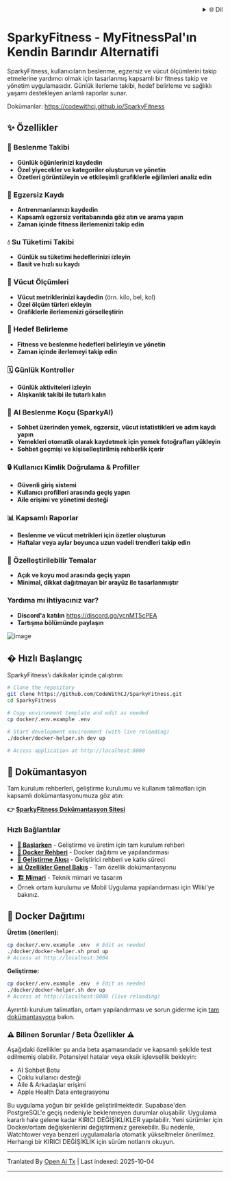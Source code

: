 
<div align="right">
  <details>
    <summary >🌐 Dil</summary>
    <div>
      <div align="right">
        <p><a href="https://openaitx.github.io/view.html?user=CodeWithCJ&project=SparkyFitness&lang=en">English</a></p>
        <p><a href="https://openaitx.github.io/view.html?user=CodeWithCJ&project=SparkyFitness&lang=zh-CN">简体中文</a></p>
        <p><a href="https://openaitx.github.io/view.html?user=CodeWithCJ&project=SparkyFitness&lang=zh-TW">繁體中文</a></p>
        <p><a href="https://openaitx.github.io/view.html?user=CodeWithCJ&project=SparkyFitness&lang=ja">日本語</a></p>
        <p><a href="https://openaitx.github.io/view.html?user=CodeWithCJ&project=SparkyFitness&lang=ko">한국어</a></p>
        <p><a href="https://openaitx.github.io/view.html?user=CodeWithCJ&project=SparkyFitness&lang=hi">हिन्दी</a></p>
        <p><a href="https://openaitx.github.io/view.html?user=CodeWithCJ&project=SparkyFitness&lang=th">ไทย</a></p>
        <p><a href="https://openaitx.github.io/view.html?user=CodeWithCJ&project=SparkyFitness&lang=fr">Français</a></p>
        <p><a href="https://openaitx.github.io/view.html?user=CodeWithCJ&project=SparkyFitness&lang=de">Deutsch</a></p>
        <p><a href="https://openaitx.github.io/view.html?user=CodeWithCJ&project=SparkyFitness&lang=es">Español</a></p>
        <p><a href="https://openaitx.github.io/view.html?user=CodeWithCJ&project=SparkyFitness&lang=it">Itapano</a></p>
        <p><a href="https://openaitx.github.io/view.html?user=CodeWithCJ&project=SparkyFitness&lang=ru">Русский</a></p>
        <p><a href="https://openaitx.github.io/view.html?user=CodeWithCJ&project=SparkyFitness&lang=pt">Português</a></p>
        <p><a href="https://openaitx.github.io/view.html?user=CodeWithCJ&project=SparkyFitness&lang=nl">Nederlands</a></p>
        <p><a href="https://openaitx.github.io/view.html?user=CodeWithCJ&project=SparkyFitness&lang=pl">Polski</a></p>
        <p><a href="https://openaitx.github.io/view.html?user=CodeWithCJ&project=SparkyFitness&lang=ar">العربية</a></p>
        <p><a href="https://openaitx.github.io/view.html?user=CodeWithCJ&project=SparkyFitness&lang=fa">فارسی</a></p>
        <p><a href="https://openaitx.github.io/view.html?user=CodeWithCJ&project=SparkyFitness&lang=tr">Türkçe</a></p>
        <p><a href="https://openaitx.github.io/view.html?user=CodeWithCJ&project=SparkyFitness&lang=vi">Tiếng Việt</a></p>
        <p><a href="https://openaitx.github.io/view.html?user=CodeWithCJ&project=SparkyFitness&lang=id">Bahasa Indonesia</a></p>
      </div>
    </div>
  </details>
</div>

# SparkyFitness - MyFitnessPal'ın Kendin Barındır Alternatifi

SparkyFitness, kullanıcıların beslenme, egzersiz ve vücut ölçümlerini takip etmelerine yardımcı olmak için tasarlanmış kapsamlı bir fitness takip ve yönetim uygulamasıdır. Günlük ilerleme takibi, hedef belirleme ve sağlıklı yaşamı destekleyen anlamlı raporlar sunar.

Dokümanlar: https://codewithcj.github.io/SparkyFitness

## ✨ Özellikler

### 🍎 Beslenme Takibi

* **Günlük öğünlerinizi kaydedin**
* **Özel yiyecekler ve kategoriler oluşturun ve yönetin**
* **Özetleri görüntüleyin ve etkileşimli grafiklerle eğilimleri analiz edin**

### 💪 Egzersiz Kaydı

* **Antrenmanlarınızı kaydedin**
* **Kapsamlı egzersiz veritabanında göz atın ve arama yapın**
* **Zaman içinde fitness ilerlemenizi takip edin**

### 💧 Su Tüketimi Takibi

* **Günlük su tüketimi hedeflerinizi izleyin**
* **Basit ve hızlı su kaydı**

### 📏 Vücut Ölçümleri

* **Vücut metriklerinizi kaydedin** (örn. kilo, bel, kol)
* **Özel ölçüm türleri ekleyin**
* **Grafiklerle ilerlemenizi görselleştirin**

### 🎯 Hedef Belirleme

* **Fitness ve beslenme hedefleri belirleyin ve yönetin**
* **Zaman içinde ilerlemeyi takip edin**

### 🗓️ Günlük Kontroller

* **Günlük aktiviteleri izleyin**
* **Alışkanlık takibi ile tutarlı kalın**

### 🤖 AI Beslenme Koçu (SparkyAI)

* **Sohbet üzerinden yemek, egzersiz, vücut istatistikleri ve adım kaydı yapın**
* **Yemekleri otomatik olarak kaydetmek için yemek fotoğrafları yükleyin**
* **Sohbet geçmişi ve kişiselleştirilmiş rehberlik içerir**

### 🔒 Kullanıcı Kimlik Doğrulama & Profiller

* **Güvenli giriş sistemi**
* **Kullanıcı profilleri arasında geçiş yapın**
* **Aile erişimi ve yönetimi desteği**

### 📊 Kapsamlı Raporlar

* **Beslenme ve vücut metrikleri için özetler oluşturun**
* **Haftalar veya aylar boyunca uzun vadeli trendleri takip edin**

### 🎨 Özelleştirilebilir Temalar

* **Açık ve koyu mod arasında geçiş yapın**
* **Minimal, dikkat dağıtmayan bir arayüz ile tasarlanmıştır**

### Yardıma mı ihtiyacınız var?
* **Discord'a katılın**
  https://discord.gg/vcnMT5cPEA
* **Tartışma bölümünde paylaşın**


![image](https://github.com/user-attachments/assets/ccc7f34e-a663-405f-a4d4-a9888c3197bc)

## � Hızlı Başlangıç

SparkyFitness'ı dakikalar içinde çalıştırın:

```bash
# Clone the repository
git clone https://github.com/CodeWithCJ/SparkyFitness.git
cd SparkyFitness

# Copy environment template and edit as needed
cp docker/.env.example .env

# Start development environment (with live reloading)
./docker/docker-helper.sh dev up

# Access application at http://localhost:8080
```

## 📖 Dokümantasyon

Tam kurulum rehberleri, geliştirme kurulumu ve kullanım talimatları için kapsamlı dokümantasyonumuza göz atın:

**👉 [SparkyFitness Dokümantasyon Sitesi](https://codewithcj.github.io/SparkyFitness)**

### Hızlı Bağlantılar

- **[🚀 Başlarken](https://codewithcj.github.io/SparkyFitness/developer/getting-started)** - Geliştirme ve üretim için tam kurulum rehberi
- **[🐳 Docker Rehberi](https://codewithcj.github.io/SparkyFitness/developer/docker)** - Docker dağıtımı ve yapılandırması
- **[🔧 Geliştirme Akışı](https://codewithcj.github.io/SparkyFitness/developer/workflow)** - Geliştirici rehberi ve katkı süreci
- **[📊 Özellikler Genel Bakış](https://codewithcj.github.io/SparkyFitness/features/)** - Tam özellik dokümantasyonu
- **[🏗️ Mimari](https://codewithcj.github.io/SparkyFitness/app-overview)** - Teknik mimari ve tasarım
- Örnek ortam kurulumu ve Mobil Uygulama yapılandırması için WIiki'ye bakınız.

## 🐳 Docker Dağıtımı

**Üretim (önerilen):**
```bash
cp docker/.env.example .env  # Edit as needed
./docker/docker-helper.sh prod up
# Access at http://localhost:3004
```
**Geliştirme:**

```bash
cp docker/.env.example .env  # Edit as needed  
./docker/docker-helper.sh dev up
# Access at http://localhost:8080 (live reloading)
```
Ayrıntılı kurulum talimatları, ortam yapılandırması ve sorun giderme için [tam dokümantasyona](https://codewithcj.github.io/SparkyFitness/developer/getting-started) bakın.

### ⚠️ Bilinen Sorunlar / Beta Özellikler ⚠️

Aşağıdaki özellikler şu anda beta aşamasındadır ve kapsamlı şekilde test edilmemiş olabilir. Potansiyel hatalar veya eksik işlevsellik bekleyin:

*   AI Sohbet Botu
*   Çoklu kullanıcı desteği
*   Aile & Arkadaşlar erişimi
*   Apple Health Data entegrasyonu

Bu uygulama yoğun bir şekilde geliştirilmektedir. Supabase'den PostgreSQL'e geçiş nedeniyle beklenmeyen durumlar oluşabilir. Uygulama kararlı hale gelene kadar KIRICI DEĞİŞİKLİKLER yapılabilir.
Yeni sürümler için Docker/ortam değişkenlerini değiştirmeniz gerekebilir. Bu nedenle, Watchtower veya benzeri uygulamalarla otomatik yükseltmeler önerilmez. Herhangi bir KIRICI DEĞİŞİKLİK için sürüm notlarını okuyun.





---

Tranlated By [Open Ai Tx](https://github.com/OpenAiTx/OpenAiTx) | Last indexed: 2025-10-04

---